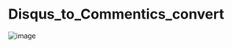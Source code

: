 # Disqus_to_Commentics_convert
 
![image](https://github.com/user-attachments/assets/d14d27be-2a40-403e-a6d1-5790fca2aef3)
